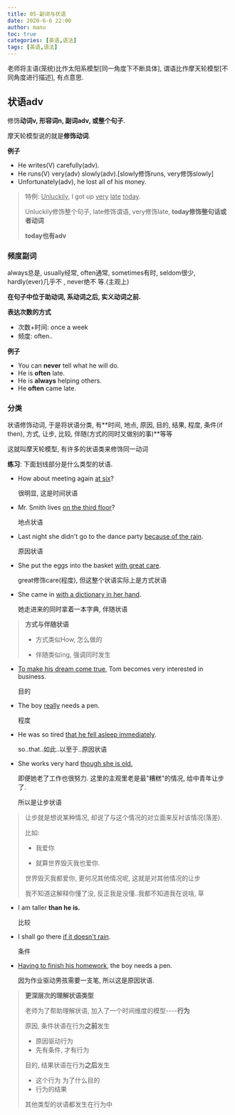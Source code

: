 ```yaml
---
title: 05-副词与状语
date: 2020-6-6 22:00
author: manu
toc: true
categories: [英语,语法]
tags: [英语,语法] 
---
```


 老师将主语(笼统)比作太阳系模型[同一角度下不断具体], 谓语比作摩天轮模型[不同角度进行描述], 有点意思.

<!-- more -->

## 状语adv

修饰**动词v, 形容词n, 副词adv, 或整个句子**.

摩天轮模型说的就是**修饰动词**. 

**例子**

- He writes(V) carefully(adv).
- He runs(V) very(adv) slowly(adv).[slowly修饰runs, very修饰slowly]
- Unfortunately(adv), he lost all of his money.

> 特例: <u>Unluckily</u>, I got up <u>very</u> <u>late</u> <u>today</u>.
>
> Unluckily修饰整个句子, late修饰谓语, very修饰late, **today修饰整句话或者动词**
>
> **today也有adv**

### 频度副词

always总是, usually经常, often通常, sometimes有时, seldom很少, hardly(ever)几乎不 , never绝不 等.(主观上)

**在句子中位于助动词, 系动词之后, 实义动词之前.**

**表达次数的方式**

- 次数+时间: once a week
- 频度: often..

**例子**

- You can **never** tell what he will do.
- He is **often** late.
- He is **always** helping others.
- He **often** came late.

### 分类

状语修饰动词, 于是将状语分类, 有**时间, 地点, 原因, 目的, 结果, 程度, 条件(if then), 方式, 让步, 比较, 伴随(方式的同时又做别的事)**等等

这就叫摩天轮模型, 有许多的状语类来修饰同一动词     

**练习**: 下面划线部分是什么类型的状语.

- How about meeting again <u>at six</u>?

  很明显, 这是时间状语

- Mr. Smith lives <u>on the third floor</u>?

  地点状语

- Last night she didn't go to the dance party <u>because of the rain</u>.

  原因状语

- She put the eggs into the basket <u>with great care</u>.

  great修饰care(程度), 但这整个状语实际上是方式状语

- She came in <u>with a dictionary in her hand</u>.

  她走进来的同时拿着一本字典, 伴随状语

> **方式与伴随状语**
>
> - 方式类似How, 怎么做的
>
> - 伴随类似ing, 强调同时发生

- <u>To make his dream come true</u>, Tom becomes very interested in business.

  目的

- The boy <u>really</u> needs a pen.

  程度

- He was so tired <u>that he fell asleep immediately</u>.

  so..that..如此..以至于..原因状语

- She works very hard <u>though she is old.</u>

  即便她老了工作也很努力. 这里的主观里老是最"糟糕"的情况, 给中青年让步了. 

  所以是让步状语

> 让步就是想说某种情况, 却说了与这个情况的对立面来反衬该情况(落差).
>
> 比如:
>
> - 我爱你
>
> - 就算世界毁灭我也爱你.
>
> 世界毁灭我都爱你, 更何况其他情况呢, 这就是对其他情况的让步
>
> 我不知道这解释你懂了没, 反正我是没懂..我都不知道我在说啥, 草

- I am taller **than he is.**

  比较

- I shall go there <u>if it doesn't rain</u>.

  条件

- <u>Having to finish his homework</u>, the boy needs a pen.

  因为作业驱动男孩需要一支笔, 所以这是原因状语.

> **更深层次的理解状语类型**
>
> 老师为了帮助理解状语, 加入了一个时间维度的模型----**行为**
>
> 原因, 条件状语在行为**之前**发生
>
> - 原因驱动行为
> - 先有条件, 才有行为
>
> 目的, 结果状语在行为**之后**发生
>
> - 这个行为 为了什么目的
> - 行为的结果
>
> 其他类型的状语都发生在行为中